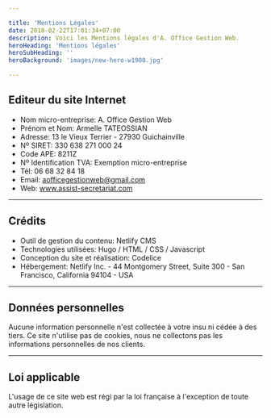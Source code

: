 ```yaml
---

title: 'Mentions Légales'
date: 2018-02-22T17:01:34+07:00
description: Voici les Mentions légales d'A. Office Gestion Web.
heroHeading: 'Mentions légales'
heroSubHeading: ''
heroBackground: 'images/new-hero-w1900.jpg'

---
```


## Editeur du site Internet

- Nom micro-entreprise: A. Office Gestion Web
- Prénom et Nom: Armelle TATEOSSIAN
- Adresse: 13 le Vieux Terrier - 27930 Guichainville
- Nº SIRET: 330 638 271 000 24
- Code APE: 8211Z
- Nº Identification TVA: Exemption micro-entreprise
- Tél: 06 68 32 84 18
- Email: aofficegestionweb@gmail.com
- Web: www.assist-secretariat.com

***

## Crédits

- Outil de gestion du contenu: Netlify CMS
- Technologies utilisées: Hugo / HTML / CSS / Javascript
- Conception du site et réalisation: Codelice
- Hébergement: Netlify Inc. - 44 Montgomery Street, Suite 300 - San Francisco, California 94104 - USA

***

## Données personnelles

Aucune information personnelle n'est collectée à votre insu ni cédée à des tiers. Ce site n'utilise pas de cookies, nous ne collectons pas les informations personnelles de nos clients.

***

## Loi applicable

L'usage de ce site web est régi par la loi française à l'exception de toute autre législation.
